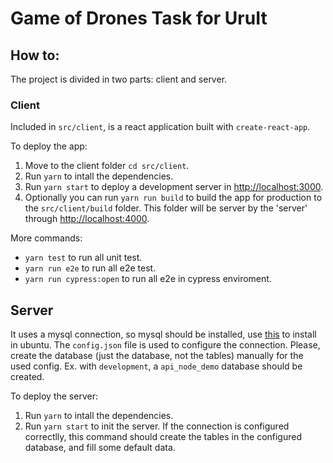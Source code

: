 # Game of Drones Task for UruIt

## How to:

The project is divided in two parts: client and server.

### Client

Included in `src/client`, is a react application built with `create-react-app`.

To deploy the app:
1. Move to the client folder `cd src/client`.
2. Run `yarn` to intall the dependencies.
3. Run `yarn start` to deploy a development server in [http://localhost:3000](http://localhost:3000).
4. Optionally you can run `yarn run build` to build the app for production to the `src/client/build` folder. This folder will be server by the 'server' through [http://localhost:4000](http://localhost:4000).

More commands:
* `yarn test` to run all unit test.
* `yarn run e2e` to run all e2e test.
* `yarn run cypress:open` to run all e2e in cypress enviroment.

## Server

It uses a mysql connection, so mysql should be installed, use [this](https://www.apachefriends.org/index.html) to install in ubuntu.
The `config.json` file is used to configure the connection. Please, create the database (just the database, not the tables) manually for the used config. Ex. with `development`, a `api_node_demo` database should be created.

To deploy the server:
1. Run `yarn` to intall the dependencies.
2. Run `yarn start` to init the server. If the connection is configured correctlly, this command should create the tables in the configured database, and fill some default data.


